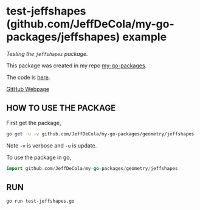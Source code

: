 # test-jeffshapes (github.com/JeffDeCola/my-go-packages/jeffshapes) example

_Testing the `jeffshapes` package._

This package was created in my repo
[my-go-packages](https://github.com/JeffDeCola/my-go-packages#jeffshapes).

The code is
[here](https://github.com/JeffDeCola/my-go-packages/blob/master/geometry/jeffshapes/jeffshapes.go).

[GitHub Webpage](https://jeffdecola.github.io/my-go-examples/)

## HOW TO USE THE PACKAGE

First get the package,

```bash
go get -u -v github.com/JeffDeCola/my-go-packages/geometry/jeffshapes
```

Note `-v` is verbose and `-u` is update.

To use the package in go,

```go
import github.com/JeffDeCola/my-go-packages/geometry/jeffshapes
```

## RUN

```bash
go run test-jeffshapes.go
```
